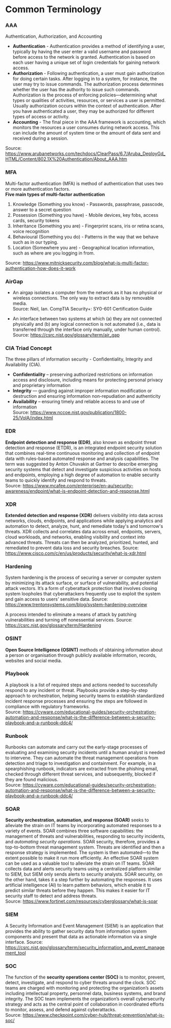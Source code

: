 # Common Terminology

### AAA
Authentication, Authorization, and Accounting
- **Authentication** - Authentication provides a method of identifying a user, typically by having the user enter a valid username and password before access to the network is granted. Authentication is based on each user having a unique set of login credentials for gaining network access.
- **Authorization** - Following authentication, a user must gain authorization for doing certain tasks. After logging in to a system, for instance, the user may try to issue commands. The authorization process determines whether the user has the authority to issue such commands. Authorization is the process of enforcing policies—determining what types or qualities of activities, resources, or services a user is permitted. Usually authorization occurs within the context of authentication. After you have authenticated a user, they may be authorized for different types of access or activity.
- **Accounting** - The final piece in the AAA framework is accounting, which monitors the resources a user consumes during network access. This can include the amount of system time or the amount of data sent and received during a session.

Source: https://www.arubanetworks.com/techdocs/ClearPass/6.7/Aruba_DeployGd_HTML/Content/802.1X%20Authentication/About_AAA.htm

### MFA
Multi-factor authentication (MFA) is method of authentication that uses two or more authentication factors.  
**Five main types of multi-factor authentication**
1. Knowledge (Something you know) - Passwords, passphrase, passcode, answer to a secret question
2. Possession (Something you have) - Mobile devices, key fobs, access cards, security tokens
3. Inheritance (Something you are) - Fingerprint scans, iris or retina scans, voice recognition 
4. Behavioural (Something you do) - Patterns in the way that we behave such as in our typing.
5. Location (Somewhere you are) - Geographical location information, such as where are you logging in from.  
   
Source: https://www.mitnicksecurity.com/blog/what-is-multi-factor-authentication-how-does-it-work

### AirGap
- An airgap isolates a computer from the network as it has no physical or wireless connections. The only way to extract data is by removable media.  
Source: Neil, Ian. CompTIA Security+: SY0-601 Certification Guide

- An interface between two systems at which (a) they are not connected physically and (b) any logical connection is not automated (i.e., data is transferred through the interface only manually, under human control).  Source: https://csrc.nist.gov/glossary/term/air_gap  

### CIA Triad Concept
The three pillars of information security - Confidentiality, Integrity and Availability (CIA). 
- **Confidentiality** – preserving authorized restrictions on information access and disclosure, including means for protecting personal privacy and proprietary information  
- **Integrity** — guarding against improper information modification or destruction and ensuring information non-repudiation and authenticity  
- **Availability** – ensuring timely and reliable access to and use of information  
Source: https://www.nccoe.nist.gov/publication/1800-25/VolA/index.html  

### EDR
**Endpoint detection and response (EDR)**, also known as endpoint threat detection and response (ETDR), is an integrated endpoint security solution that combines real-time continuous monitoring and collection of endpoint data with rules-based automated response and analysis capabilities. The term was suggested by Anton Chuvakin at Gartner to describe emerging security systems that detect and investigate suspicious activities on hosts and endpoints, employing a high degree of automation to enable security teams to quickly identify and respond to threats.  
Source: https://www.mcafee.com/enterprise/en-au/security-awareness/endpoint/what-is-endpoint-detection-and-response.html  


### XDR
**Extended detection and response (XDR)** delivers visibility into data across networks, clouds, endpoints, and applications while applying analytics and automation to detect, analyze, hunt, and remediate today's and tomorrow's threats. XDR collects and correlates data across email, endpoints, servers, cloud workloads, and networks, enabling visibility and context into advanced threats. Threats can then be analyzed, prioritized, hunted, and remediated to prevent data loss and security breaches.
Source: https://www.cisco.com/c/en/us/products/security/what-is-xdr.html  

### Hardening  
System hardening is the process of securing a server or computer system by minimizing its attack surface, or surface of vulnerability, and potential attack vectors. It’s a form of cyberattack protection that involves closing system loopholes that cyberattackers frequently use to exploit the system and gain access to users’ sensitive data.
Source: https://www.trentonsystems.com/blog/system-hardening-overview  
 

A process intended to eliminate a means of attack by patching vulnerabilities and turning off nonessential services.
Source: https://csrc.nist.gov/glossary/term/Hardening  


### OSINT
**Open Source Intelligence (OSINT)** methods of obtaining information about a person or organisation through publicly available information, records, websites and social media.

### Playbook
A playbook is a list of required steps and actions needed to successfully respond to any incident or threat. Playbooks provide a step-by-step approach to orchestration, helping security teams to establish standardized incident response processes and ensuring the steps are followed in compliance with regulatory frameworks.  
Source: https://cyware.com/educational-guides/security-orchestration-automation-and-response/what-is-the-difference-between-a-security-playbook-and-a-runbook-ddc4/  

### Runbook
Runbooks can automate and carry out the early-stage processes of evaluating and examining security incidents until a human analyst is needed to intervene. They can automate the threat management operations from detection and triage to investigation and containment. For example, in a spearphishing runbook, indicators are extracted from the phishing email, checked through different threat services, and subsequently, blocked if they are found malicious.  
Source: https://cyware.com/educational-guides/security-orchestration-automation-and-response/what-is-the-difference-between-a-security-playbook-and-a-runbook-ddc4/  

### SOAR
**Security orchestration, automation, and response (SOAR)** seeks to alleviate the strain on IT teams by incorporating automated responses to a variety of events. SOAR combines three software capabilities: the management of threats and vulnerabilities, responding to security incidents, and *automating security operations*. SOAR security, therefore, provides a top-to-bottom threat management system. Threats are identified and then a response strategy is implemented. The system is then automated—to the extent possible to make it run more efficiently. An effective SOAR system can be used as a valuable tool to alleviate the strain on IT teams. SOAR collects data and alerts security teams using a centralized platform similar to SIEM, but SIEM only sends alerts to security analysts. SOAR security, on the other hand, takes it a step further by automating the responses. It uses artificial intelligence (AI) to learn pattern behaviors, which enable it to predict similar threats before they happen. This makes it easier for IT security staff to detect and address threats.    
Source: https://www.fortinet.com/resources/cyberglossary/what-is-soar  

### SIEM
A Security Information and Event Management (SIEM) is an application that provides the ability to gather security data from information system components and present that data as actionable information via a single interface.
Source: https://csrc.nist.gov/glossary/term/security_information_and_event_management_tool  

### SOC
The function of the **security operations center (SOC)** is to monitor, prevent, detect, investigate, and respond to cyber threats around the clock. SOC teams are charged with monitoring and protecting the organization’s assets including intellectual property, personnel data, business systems, and brand integrity. The SOC team implements the organization’s overall cybersecurity strategy and acts as the central point of collaboration in coordinated efforts to monitor, assess, and defend against cyberattacks.  
Source: https://www.checkpoint.com/cyber-hub/threat-prevention/what-is-soc/
